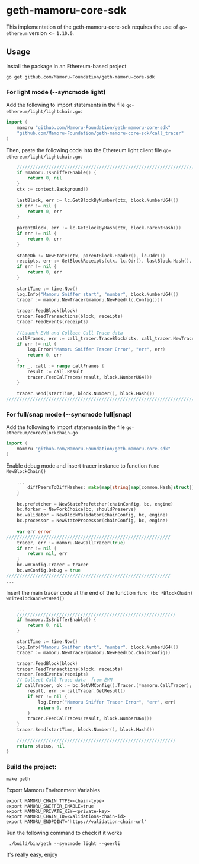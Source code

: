 # geth-mamoru-core-sdk

This implementation of the geth-mamoru-core-sdk requires the use of `go-ethereum` version <= `1.10.0`. 

## Usage
Install the package in an Ethereum-based project

```shell
go get github.com/Mamoru-Foundation/geth-mamoru-core-sdk
```

### For light mode (--syncmode light)

Add the following to import statements in the file `go-ethereum/light/lightchain.go`:

```go
import (
    mamoru "github.com/Mamoru-Foundation/geth-mamoru-core-sdk"
    "github.com/Mamoru-Foundation/geth-mamoru-core-sdk/call_tracer"
)
```
    
Then, paste the following code into the Ethereum light client file `go-ethereum/light/lightchain.go`:

```go
	////////////////////////////////////////////////////////////////////////////
    if !mamoru.IsSnifferEnable() {
		return 0, nil
    }
    ctx := context.Background()
    
    lastBlock, err := lc.GetBlockByNumber(ctx, block.NumberU64())
    if err != nil {
        return 0, err
    }
    
    parentBlock, err := lc.GetBlockByHash(ctx, block.ParentHash())
    if err != nil {
        return 0, err
    }
    
    stateDb := NewState(ctx, parentBlock.Header(), lc.Odr())
    receipts, err := GetBlockReceipts(ctx, lc.Odr(), lastBlock.Hash(), lastBlock.Number().Uint64())
    if err != nil {
        return 0, err
    }
    
    startTime := time.Now()
    log.Info("Mamoru Sniffer start", "number", block.NumberU64())
    tracer := mamoru.NewTracer(mamoru.NewFeed(lc.Config()))
    
    tracer.FeedBlock(block)
    tracer.FeedTransactions(block, receipts)
    tracer.FeedEvents(receipts)
    
    //Launch EVM and Collect Call Trace data
    callFrames, err := call_tracer.TraceBlock(ctx, call_tracer.NewTracerConfig(stateDb.Copy(), lc.Config(), lc), lastBlock)
    if err != nil {
        log.Error("Mamoru Sniffer Tracer Error", "err", err)
        return 0, err
    }
    for _, call := range callFrames {
        result := call.Result
        tracer.FeedCalTraces(result, block.NumberU64())
    }
    
    tracer.Send(startTime, block.Number(), block.Hash())
////////////////////////////////////////////////////////////////////////////
```

### For full/snap mode  (--syncmode full|snap)

Add the following to import statements in the file `go-ethereum/core/blockchain.go`

```go
import (
    mamoru "github.com/Mamoru-Foundation/geth-mamoru-core-sdk"
)
```

Enable debug mode and insert tracer instance to function `func NewBlockChain()`

```go
    ...
        diffPeersToDiffHashes: make(map[string]map[common.Hash]struct{}),
    }
    
    bc.prefetcher = NewStatePrefetcher(chainConfig, bc, engine)
    bc.forker = NewForkChoice(bc, shouldPreserve)
    bc.validator = NewBlockValidator(chainConfig, bc, engine)
    bc.processor = NewStateProcessor(chainConfig, bc, engine)
    
    var err error
//////////////////////////////////////////////////////////////
    tracer, err := mamoru.NewCallTracer(true)
    if err != nil {
        return nil, err
    }
    bc.vmConfig.Tracer = tracer
    bc.vmConfig.Debug = true
//////////////////////////////////////////////////////////////
...
```

Insert the main tracer code at the end of the function `func (bc *BlockChain) writeBlockAndSetHead()`

```go
    ...
	////////////////////////////////////////////////////////////
	if !mamoru.IsSnifferEnable() {
		return 0, nil
	}

	startTime := time.Now()
	log.Info("Mamoru Sniffer start", "number", block.NumberU64())
	tracer := mamoru.NewTracer(mamoru.NewFeed(bc.chainConfig))

	tracer.FeedBlock(block)
	tracer.FeedTransactions(block, receipts)
	tracer.FeedEvents(receipts)
	// Collect Call Trace data  from EVM
	if callTracer, ok := bc.GetVMConfig().Tracer.(*mamoru.CallTracer); ok {
		result, err := callTracer.GetResult()
		if err != nil {
			log.Error("Mamoru Sniffer Tracer Error", "err", err)
			return 0, err
		}
		tracer.FeedCalTraces(result, block.NumberU64())
	}
	tracer.Send(startTime, block.Number(), block.Hash())

	////////////////////////////////////////////////////////////
	return status, nil
}
```

### Build the project:

```shell
make geth
```

Export Mamoru Environment Variables

```shell
export MAMORU_CHAIN_TYPE=<chain-type>
export MAMORU_SNIFFER_ENABLE=true
export MAMORU_PRIVATE_KEY=<private-key>
export MAMORU_CHAIN_ID=<validations-chain-id>
export MAMORU_ENDPOINT="https://validation-chain-url"
```


Run the following command to check if it works

```shell
 ./build/bin/geth --syncmode light --goerli
```

It's really easy, enjoy